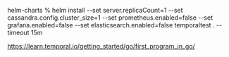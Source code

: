 helm-charts % helm install --set server.replicaCount=1 --set cassandra.config.cluster_size=1 --set prometheus.enabled=false --set grafana.enabled=false --set elasticsearch.enabled=false temporaltest . --timeout 15m



https://learn.temporal.io/getting_started/go/first_program_in_go/